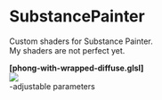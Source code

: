 # SubstancePainter

Custom shaders for Substance Painter.<br>
My shaders are not perfect yet.

<b>[phong-with-wrapped-diffuse.glsl]</b><br>
<img src="https://lh6.googleusercontent.com/b1a900-S9xHYU5ThuEEmYtnK-tCLRHm-bGY5qgV221Nn5uONB1SdgHtb-2z_PcM_wsDHFQMcAVwyfwE=w1576-h655"/><br>
-adjustable parameters

